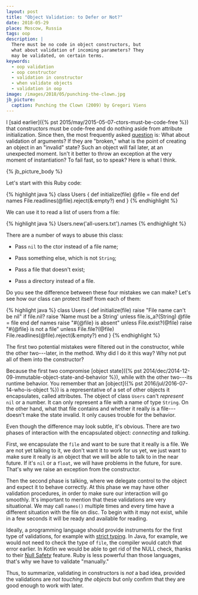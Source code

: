 ```yaml
---
layout: post
title: "Object Validation: to Defer or Not?"
date: 2018-05-29
place: Moscow, Russia
tags: oop
description: |
  There must be no code in object constructors, but
  what about validation of incoming parameters? They
  may be validated, on certain terms.
keywords:
  - oop validation
  - oop constructor
  - validation in constructor
  - when validate objects
  - validation in oop
image: /images/2018/05/punching-the-clown.jpg
jb_picture:
  caption: Punching the Clown (2009) by Gregori Viens
---
```


<!-- https://www.yegor256.com/2015/05/07/ctors-must-be-code-free.html#comment-3903379622 -->

I [said earlier]({% pst 2015/may/2015-05-07-ctors-must-be-code-free %})
that constructors must be code-free and do nothing
aside from attribute initialization. Since then, the most frequently
asked [question](https://www.yegor256.com/2015/05/07/ctors-must-be-code-free.html#comment-3903379622)
is: What about validation of arguments? If they are "broken,"
what is the point of creating an object in an "invalid" state?
Such an object will fail later, at an unexpected moment. Isn't it
better to throw an exception at the very moment of instantiation? To fail fast,
so to speak? Here is what I think.

<!--more-->

{% jb_picture_body %}

Let's start with this Ruby code:

{% highlight java %}
class Users {
  def initialize(file)
    @file = file
  end
  def names
    File.readlines(@file).reject(&:empty?)
  end
}
{% endhighlight %}

We can use it to read a list of users from a file:

{% highlight java %}
Users.new('all-users.txt').names
{% endhighlight %}

There are a number of ways to abuse this class:

  * Pass `nil` to the ctor instead of a file name;

  * Pass something else, which is not `String`;

  * Pass a file that doesn't exist;

  * Pass a directory instead of a file.

Do you see the difference between these four mistakes we can make?
Let's see how our class can protect itself from each of them:

{% highlight java %}
class Users {
  def initialize(file)
    raise "File name can't be nil" if file.nil?
    raise 'Name must be a String' unless file.is_a?(String)
    @file = file
  end
  def names
    raise "#{@file} is absent" unless File.exist?(@file)
    raise "#{@file} is not a file" unless File.file?(@file)
    File.readlines(@file).reject(&:empty?)
  end
}
{% endhighlight %}

The first two potential mistakes were filtered out
in the constructor, while the other two---later, in the method.
Why did I do it this way? Why not put all of them into the constructor?

Because the first two compromise [object state]({% pst 2014/dec/2014-12-09-immutable-object-state-and-behavior %}),
while with the other two---its runtime behavior. You remember that an
[object]({% pst 2016/jul/2016-07-14-who-is-object %}) is a representative of
a set of other objects it encapsulates, called attributes. The object of
class `Users` can't _represent_ `nil` or a number. It can only represent
a file with a name of type `String`. On the other hand, what that file
contains and whether it really is a file---doesn't make the state invalid.
It only causes trouble for the behavior.

Even though the difference may look subtle, it's obvious. There are
two phases of interaction with the encapsulated object: _connecting_ and _talking_.

First, we encapsulate the `file` and want to be sure that it really is
a file. We are not yet talking to it, we don't want it to work for us yet,
we just want to make sure it really _is_ an object that we will be able to talk
to in the near future. If it's `nil` or a `float`, we will have problems
in the future, for sure. That's why we raise an exception from the constructor.

Then the second phase is talking, where we delegate control to the object
and expect it to behave correctly. At this phase we may have other validation
procedures, in order to make sure our interaction will go smoothly.
It's important to mention that these validations are very situational.
We may call `names()` multiple times and every time have a different
situation with the file on disc. To begin with it may not exist, while in a few seconds
it will be ready and available for reading.

Ideally, a programming language should provide instruments for the first
type of validations, for example with [strict typing](https://en.wikipedia.org/wiki/Strong_and_weak_typing).
In Java, for example,
we would not need to check the type of `file`, the compiler would catch
that error earlier. In Kotlin we would be able to get rid of the NULL
check, thanks to their [Null Safety](https://kotlinlang.org/docs/reference/null-safety.html) feature.
Ruby is less powerful than those languages, that's why we have to validate "manually."

Thus, to summarize, validating in constructors is _not_ a bad idea, provided
the validations are _not touching the objects_ but only confirm that they are
good enough to work with later.

